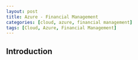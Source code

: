 ```yaml
---
layout: post
title: Azure - Financial Management
categories: [cloud, azure, financial management]
tags: [Cloud, Azure, Financial Management]
---
```


## Introduction
